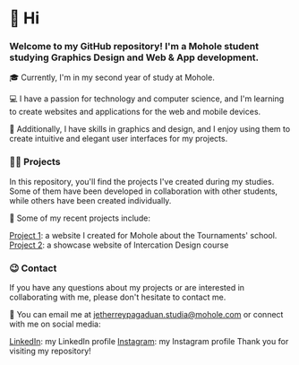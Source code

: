 # 👋 Hi
### Welcome to my GitHub repository! I'm a Mohole student studying **Graphics Design** and **Web & App development**.

🎓 Currently, I'm in my second year of study at Mohole.

💻 I have a passion for technology and computer science, and I'm learning to create websites and applications for the web and mobile devices.

🎨 Additionally, I have skills in graphics and design, and I enjoy using them to create intuitive and elegant user interfaces for my projects.

### 🧑‍🚀 Projects
In this repository, you'll find the projects I've created during my studies. Some of them have been developed in collaboration with other students, while others have been created individually.

🚀 Some of my recent projects include:

[Project 1](https://github.com/desossiribosio/Tornei-Mohole): a website I created for Mohole about the Tournaments' school.
[Project 2](https://github.com/desossiribosio/reyvsid): a showcase website of Intercation Design course

### 😉 Contact
If you have any questions about my projects or are interested in collaborating with me, please don't hesitate to contact me.

📧 You can email me at jetherreypagaduan.studia@mohole.com or connect with me on social media:

[LinkedIn](https://www.linkedin.com/in/jetherreypagaduan/): my LinkedIn profile
[Instagram](https://www.instagram.com/reypagaduan.works/): my Instagram profile
Thank you for visiting my repository!
